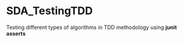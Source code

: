 # SDA_TestingTDD

 Testing different types of algorithms in TDD methodology using   **junit asserts** 

